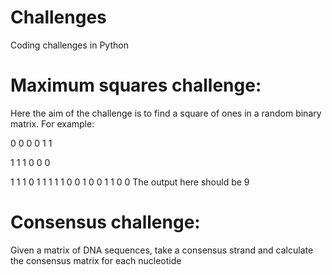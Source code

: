 # Challenges
Coding challenges in Python

# Maximum squares challenge:
Here the aim of the challenge is to find a square of ones in a random binary matrix. For example:

0 0 0 0 1 1 

1 1 1 0 0 0

1 1 1 0 1 1
1 1 1 0 0 1
0 0 1 1 0 0
The output here should be 9

# Consensus challenge:
Given a matrix of DNA sequences, take a consensus strand and calculate the consensus matrix for each nucleotide
